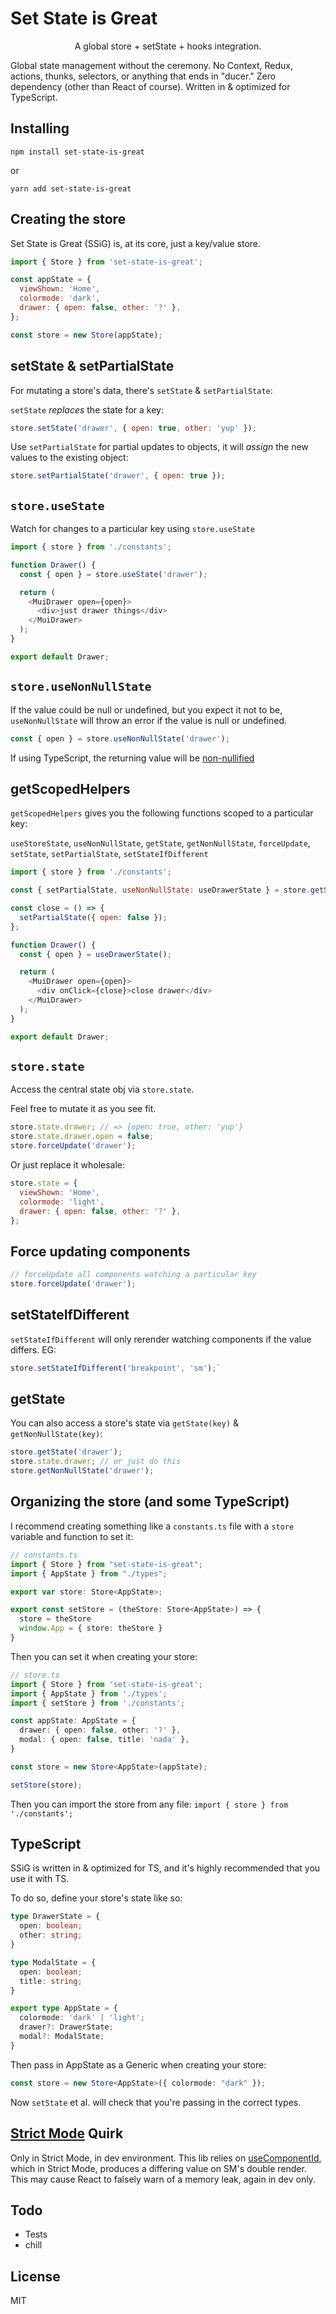 # Set State is Great

<p align='center'>A global store + setState + hooks integration.</p>

Global state management without the ceremony. No Context, Redux, actions, thunks, selectors, or anything that ends in "ducer." Zero dependency (other than React of course). Written in & optimized for TypeScript.

## Installing

```
npm install set-state-is-great
```

or

```
yarn add set-state-is-great
```

## Creating the store

Set State is Great (SSiG) is, at its core, just a key/value store.

```javascript
import { Store } from 'set-state-is-great';

const appState = {
  viewShown: 'Home',
  colormode: 'dark',
  drawer: { open: false, other: '?' },
};

const store = new Store(appState);
```

## setState & setPartialState

For mutating a store's data, there's `setState` & `setPartialState`:

`setState` _replaces_ the state for a key:

```javascript
store.setState('drawer', { open: true, other: 'yup' });
```

Use `setPartialState` for partial updates to objects, it will _assign_ the new values to the existing object:

```javascript
store.setPartialState('drawer', { open: true });
```

## `store.useState`

Watch for changes to a particular key using `store.useState`

```javascript
import { store } from './constants';

function Drawer() {
  const { open } = store.useState('drawer');

  return (
    <MuiDrawer open={open}>
      <div>just drawer things</div>
    </MuiDrawer>
  );
}

export default Drawer;
```

## `store.useNonNullState`

If the value could be null or undefined, but you expect it not to be, `useNonNullState` will throw an error if the value is null or undefined.

```javascript
const { open } = store.useNonNullState('drawer');
```

If using TypeScript, the returning value will be [non-nullified](https://www.typescriptlang.org/docs/handbook/utility-types.html#nonnullabletype)

## getScopedHelpers

`getScopedHelpers` gives you the following functions scoped to a particular key:

`useStoreState`, `useNonNullState`, `getState`, `getNonNullState`, `forceUpdate`, `setState`, `setPartialState`, `setStateIfDifferent`

```javascript
import { store } from './constants';

const { setPartialState, useNonNullState: useDrawerState } = store.getScopedHelpers('drawer');

const close = () => {
  setPartialState({ open: false });
};

function Drawer() {
  const { open } = useDrawerState();

  return (
    <MuiDrawer open={open}>
      <div onClick={close}>close drawer</div>
    </MuiDrawer>
  );
}

export default Drawer;
```

## `store.state`

Access the central state obj via `store.state`.

Feel free to mutate it as you see fit.

```javascript
store.state.drawer; // => {open: true, other: 'yup'}
store.state.drawer.open = false;
store.forceUpdate('drawer');
```

Or just replace it wholesale:

```javascript
store.state = {
  viewShown: 'Home',
  colormode: 'light',
  drawer: { open: false, other: '?' },
};
```

## Force updating components

```TypeScript
// forceUpdate all components watching a particular key
store.forceUpdate('drawer');
```

## setStateIfDifferent

`setStateIfDifferent` will only rerender watching components if the value differs. EG:

```TypeScript
store.setStateIfDifferent('breakpoint', 'sm');`
```

## getState

You can also access a store's state via `getState(key)` & `getNonNullState(key)`:

```javascript
store.getState('drawer');
store.state.drawer; // or just do this
store.getNonNullState('drawer');
```

## Organizing the store (and some TypeScript)

I recommend creating something like a `constants.ts` file with a `store` variable and function to set it:

```TypeScript
// constants.ts
import { Store } from "set-state-is-great";
import { AppState } from "./types";

export var store: Store<AppState>;

export const setStore = (theStore: Store<AppState>) => {
  store = theStore
  window.App = { store: theStore }
}
```

Then you can set it when creating your store:

```TypeScript
// store.ts
import { Store } from 'set-state-is-great';
import { AppState } from './types';
import { setStore } from './constants';

const appState: AppState = {
  drawer: { open: false, other: '?' },
  modal: { open: false, title: 'nada' },
}

const store = new Store<AppState>(appState);

setStore(store);
```

Then you can import the store from any file: `import { store } from './constants';`

## TypeScript

SSiG is written in & optimized for TS, and it's highly recommended that you use it with TS.

To do so, define your store's state like so:

```TypeScript
type DrawerState = {
  open: boolean;
  other: string;
}

type ModalState = {
  open: boolean;
  title: string;
}

export type AppState = {
  colormode: 'dark' | 'light';
  drawer?: DrawerState;
  modal?: ModalState;
}
```

Then pass in AppState as a Generic when creating your store:

```TypeScript
const store = new Store<AppState>({ colormode: "dark" });
```

Now `setState` et al. will check that you're passing in the correct types.

## [Strict Mode](https://reactjs.org/docs/strict-mode.html) Quirk

Only in Strict Mode, in dev environment.  This lib relies on [useComponentId](https://gist.github.com/sqren/fc897c1629979e669714893df966b1b7#gistcomment-3591823), which in Strict Mode, produces a differing value on SM's double render.  This may cause React to falsely warn of a memory leak, again in dev only.

## Todo

- Tests
- chill

## License

MIT
